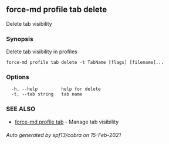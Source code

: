 ## force-md profile tab delete

Delete tab visibility

### Synopsis

Delete tab visibility in profiles

```
force-md profile tab delete -t TabName [flags] [filename]...
```

### Options

```
  -h, --help         help for delete
  -t, --tab string   tab name
```

### SEE ALSO

* [force-md profile tab](force-md_profile_tab.md)	 - Manage tab visibility

###### Auto generated by spf13/cobra on 15-Feb-2021
